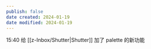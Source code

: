 ```yaml
---
publish: false
date created: 2024-01-19
date modified: 2024-01-19
---
```

15:40
给 [[z-Inbox/Shutter|Shutter]] 加了 palette 的新功能
